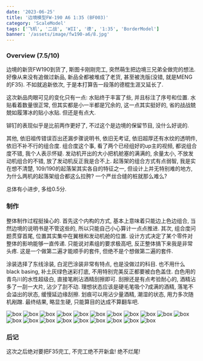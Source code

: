 ```yaml
---
date: '2023-06-25'
title: '边境模型FW-190 A6 1:35 (BF003)'
category: 'ScaleModel'
tags: ['飞机', '二战', 'WII', '德', '1:35', 'BorderModel']
banner: '/assets/image/fw190-a6/8.jpg'
---
```


### Overview (7.5/10)

边境的新货FW190到货了, 斯图卡刚刚完工, 突然萌生把边境三兄弟全做完的想法. 好像从来没有追做过新品, 新品全都被堆成了老货, 甚至被洗版(没错, 就是MENG的F35). 不如就追新依次, 于是本打算告一段落的德棍生涯又延长了.

这次新品肉眼可见的变化只有一点: 水贴终于丰富了些, 并且标注了序号和位置. 水贴看着数量很正常, 但其实都是小一半都是冗余的, 这一点其实挺好的, 省的战战兢兢如履薄冰的贴小水贴. 但还是有点大.

铆钉的表现似乎是比前两作更好了, 不过这个是边境的保留节目, 没什么好说的.

其他, 依旧祖传错误百出还漏步骤说明书, 依旧无考证, 依旧超厚还有水纹的透明件, 依旧不补不行的组合度. 组合度这个事, 看了两个已经组好的up主的视频, 都说组合度不错, 我个人表示怀疑. 发动机开出的大小把机舱塞的满满的, 余量太小, 不放发动机组合的不错, 放了发动机反正我是合不上. 起落架的组合方式有点弱智, 我是实在想不清楚, 109/190的起落架其实各自的特征之一, 但设计上并无特别难的地方, 为什么两机的起落架组合都这么拉胯? 一个严丝合缝的桩就那么难么?

总体有小进步, 多给0.5分.

### 制作

整体制作过程挺操心的. 首先这个内构的方式, 基本上意味着只能边上色边组合, 当然边境的说明书是不管这些的, 所以只能自己小心算计一点点推进. 其次, 组合度问题贯穿首尾, 位置其实集中在翼根和发动机舱的位置. 设计方式决定了某个零件对整体的影响能够一直传递. 只能说对素组的要求极高吧, 反正整体搞下来我是非常头疼. 这是一个做第二遍才能顺手的套件, 但绝不是个想做第二遍的套件.

涂装选择了东线涂装, 白泥巴涂装非常有特点, 也是没做过的科目. 也不用什么black basing, 补土灰绿色迷彩打底, 不用特别完美反正都要被白色盖住. 白色用的青鸟川的水性超级白, 直接笔刷沾酒精刮擦即可. 刮擦还是有点考验耐心的, 酒精沾多了一刮一大片, 沾少了刮不动. 理想状态应该是硬毛笔吸个7成满的酒精, 落笔不会溢出的状态, 缓慢延边缘刮擦. 划痕可以用沾少量酒精, 潮湿的状态, 用力多次随机剐蹭. 最终结果, 略显生硬, 只能算目的达成不算翻车吧.

![box](/assets/image/fw190-a6/engine.jpg)
![box](/assets/image/fw190-a6/cockpit1.jpg)
![box](/assets/image/fw190-a6/cockpit2.jpg)
![box](/assets/image/fw190-a6/base_camo.jpg)
![box](/assets/image/fw190-a6/winter_camo.jpg)
![box](/assets/image/fw190-a6/1.jpg)
![box](/assets/image/fw190-a6/2.jpg)
![box](/assets/image/fw190-a6/3.jpg)
![box](/assets/image/fw190-a6/4.jpg)
![box](/assets/image/fw190-a6/5.jpg)
![box](/assets/image/fw190-a6/6.jpg)
![box](/assets/image/fw190-a6/7.jpg)
![box](/assets/image/fw190-a6/8.jpg)
![box](/assets/image/fw190-a6/9.jpg)
![box](/assets/image/fw190-a6/10.jpg)
![box](/assets/image/fw190-a6/11.jpg)
![box](/assets/image/fw190-a6/12.jpg)
![box](/assets/image/fw190-a6/13.jpg)
![box](/assets/image/fw190-a6/14.jpg)
![box](/assets/image/fw190-a6/15.jpg)


### 后记

这次之后绝对要把F35完工, 不完工绝不开新盒! 绝不烂尾!
